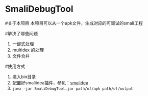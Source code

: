 # SmaliDebugTool

#关于本项目
  本项目可以从一个apk文件，生成对应的可调试的smali工程

#解决了哪些问题
1. 一键式处理
2. multidex 的处理
3. 文件合并

#使用方式
1. 进入bin目录
1. 配置好smaliidea插件，参见：[smalidea](https://github.com/JesusFreke/smali/wiki/smalidea)
3. ```java -jar SmaliDebugTool.jar path/of/apk path/of/output```
